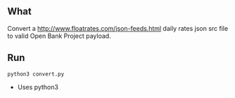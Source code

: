 
## What

Convert a http://www.floatrates.com/json-feeds.html daily rates json src file 
to valid Open Bank Project payload.

## Run

    python3 convert.py

- Uses python3 

